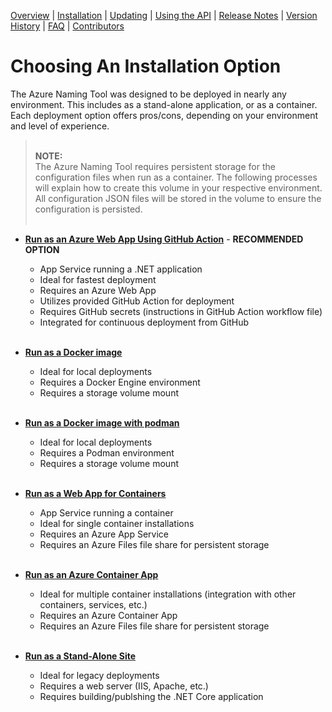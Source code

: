 [Overview](/README.md) | [Installation](/docs/INSTALLATION.md) | [Updating](/docs/UPDATING.md) | [Using the API](/docs/USINGTHEAPI.md) | [Release Notes](/RELEASENOTES.md) | [Version History](/docs/VERSIONHISTORY.md) | [FAQ](/docs/FAQ.md) | [Contributors](/docs/CONTRIBUTORS.md)

# Choosing An Installation Option
The Azure Naming Tool was designed to be deployed in nearly any environment. This includes as a stand-alone application, or as a container. Each deployment option offers pros/cons, depending on your environment and level of experience.<br />

> <br />**NOTE:**<br />
> The Azure Naming Tool requires persistent storage for the configuration files when run as a container. The following processes will explain how to create this volume in your respective environment. All configuration JSON files will be stored in the volume to ensure the configuration is persisted.<br /><br />
  
* [**Run as an Azure Web App Using GitHub Action**](/docs/INSTALLATION-RUN-AS-AN-AZURE-WEB-APP-USING-GITHUB-ACTION.md) - **RECOMMENDED OPTION**
  * App Service running a .NET application
  * Ideal for fastest deployment
  * Requires an Azure Web App
  * Utilizes provided GitHub Action for deployment
  * Requires GitHub secrets (instructions in GitHub Action workflow file)
  * Integrated for continuous deployment from GitHub
<br /><br />

* [**Run as a Docker image**](/docs/INSTALLATION-RUN-AS-A-DOCKER-IMAGE.md)
  * Ideal for local deployments
  * Requires a Docker Engine environment
  * Requires a storage volume mount
<br /><br />

* [**Run as a Docker image with podman**](/docs/INSTALLATION-RUN-AS-A-DOCKER-IMAGE-WITH-PODMAN.md)
  * Ideal for local deployments
  * Requires a Podman environment
  * Requires a storage volume mount
<br /><br />

* [**Run as a Web App for Containers**](/docs/INSTALLATION-RUN-AS-A-WEB-APP-FOR-CONTAINERS.md)
  * App Service running a container
  * Ideal for single container installations
  * Requires an Azure App Service
  * Requires an Azure Files file share for persistent storage
<br /><br />

* [**Run as an Azure Container App**](/docs/INSTALLATION-RUN-AS-AN-AZURE-CONTAINER-APP.md)
  * Ideal for multiple container installations (integration with other containers, services, etc.)
  * Requires an Azure Container App
  * Requires an Azure Files file share for persistent storage
<br /><br />

* [**Run as a Stand-Alone Site**](/docs/INSTALLATION-RUN-AS-A-STAND-ALONE-SITE.md)
  * Ideal for legacy deployments
  * Requires a web server (IIS, Apache, etc.)
  * Requires building/publshing the .NET Core application
